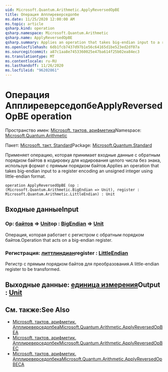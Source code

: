 ```yaml
---
uid: Microsoft.Quantum.Arithmetic.ApplyReversedOpBE
title: Операция Апплиреверседопбе
ms.date: 11/25/2020 12:00:00 AM
ms.topic: article
qsharp.kind: operation
qsharp.namespace: Microsoft.Quantum.Arithmetic
qsharp.name: ApplyReversedOpBE
qsharp.summary: Applies an operation that takes big-endian input to a register encoding an unsigned integer using little-endian format.
ms.openlocfilehash: 6db1fcb7437d97b1e56c64165d1be523ed2df07a
ms.sourcegitcommit: a87c1aa8e7453360025e47ba614f25b02ea84ec3
ms.translationtype: MT
ms.contentlocale: ru-RU
ms.lasthandoff: 11/26/2020
ms.locfileid: "96202861"
---
```

# <a name="applyreversedopbe-operation"></a><span data-ttu-id="2936c-102">Операция Апплиреверседопбе</span><span class="sxs-lookup"><span data-stu-id="2936c-102">ApplyReversedOpBE operation</span></span>

<span data-ttu-id="2936c-103">Пространство имен: [Microsoft. тактов. арифметика](xref:Microsoft.Quantum.Arithmetic)</span><span class="sxs-lookup"><span data-stu-id="2936c-103">Namespace: [Microsoft.Quantum.Arithmetic](xref:Microsoft.Quantum.Arithmetic)</span></span>

<span data-ttu-id="2936c-104">Пакет: [Microsoft. такт. Standard](https://nuget.org/packages/Microsoft.Quantum.Standard)</span><span class="sxs-lookup"><span data-stu-id="2936c-104">Package: [Microsoft.Quantum.Standard](https://nuget.org/packages/Microsoft.Quantum.Standard)</span></span>


<span data-ttu-id="2936c-105">Применяет операцию, которая принимает входные данные с обратным порядком байтов в кодировку для кодирования целого числа без знака, используя формат с прямым порядком байтов.</span><span class="sxs-lookup"><span data-stu-id="2936c-105">Applies an operation that takes big-endian input to a register encoding an unsigned integer using little-endian format.</span></span>

```qsharp
operation ApplyReversedOpBE (op : (Microsoft.Quantum.Arithmetic.BigEndian => Unit), register : Microsoft.Quantum.Arithmetic.LittleEndian) : Unit
```


## <a name="input"></a><span data-ttu-id="2936c-106">Входные данные</span><span class="sxs-lookup"><span data-stu-id="2936c-106">Input</span></span>

### <a name="op--bigendian--unit"></a><span data-ttu-id="2936c-107">Op: [байтов](xref:Microsoft.Quantum.Arithmetic.BigEndian) => [Unit](xref:microsoft.quantum.lang-ref.unit)</span><span class="sxs-lookup"><span data-stu-id="2936c-107">op : [BigEndian](xref:Microsoft.Quantum.Arithmetic.BigEndian) => [Unit](xref:microsoft.quantum.lang-ref.unit)</span></span> 

<span data-ttu-id="2936c-108">Операция, которая работает с регистром с обратным порядком байтов.</span><span class="sxs-lookup"><span data-stu-id="2936c-108">Operation that acts on a big-endian register.</span></span>


### <a name="register--littleendian"></a><span data-ttu-id="2936c-109">Регистрация: [литтлиндиан](xref:Microsoft.Quantum.Arithmetic.LittleEndian)</span><span class="sxs-lookup"><span data-stu-id="2936c-109">register : [LittleEndian](xref:Microsoft.Quantum.Arithmetic.LittleEndian)</span></span>

<span data-ttu-id="2936c-110">Регистр с прямым порядком байтов для преобразования.</span><span class="sxs-lookup"><span data-stu-id="2936c-110">A little-endian register to be transformed.</span></span>



## <a name="output--unit"></a><span data-ttu-id="2936c-111">Выходные данные: [единица измерения](xref:microsoft.quantum.lang-ref.unit)</span><span class="sxs-lookup"><span data-stu-id="2936c-111">Output : [Unit](xref:microsoft.quantum.lang-ref.unit)</span></span>



## <a name="see-also"></a><span data-ttu-id="2936c-112">См. также:</span><span class="sxs-lookup"><span data-stu-id="2936c-112">See Also</span></span>

- [<span data-ttu-id="2936c-113">Microsoft. тактов. арифметик. Апплиреверседопбеа</span><span class="sxs-lookup"><span data-stu-id="2936c-113">Microsoft.Quantum.Arithmetic.ApplyReversedOpBEA</span></span>](xref:Microsoft.Quantum.Arithmetic.ApplyReversedOpBEA)
- [<span data-ttu-id="2936c-114">Microsoft. тактов. арифметик. Апплиреверседопбек</span><span class="sxs-lookup"><span data-stu-id="2936c-114">Microsoft.Quantum.Arithmetic.ApplyReversedOpBEC</span></span>](xref:Microsoft.Quantum.Arithmetic.ApplyReversedOpBEC)
- [<span data-ttu-id="2936c-115">Microsoft. тактов. арифметик. Апплиреверседопбека</span><span class="sxs-lookup"><span data-stu-id="2936c-115">Microsoft.Quantum.Arithmetic.ApplyReversedOpBECA</span></span>](xref:Microsoft.Quantum.Arithmetic.ApplyReversedOpBECA)